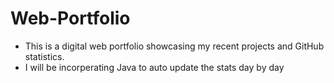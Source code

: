 # Web-Portfolio
 - This is a digital web portfolio showcasing my recent projects and GitHub statistics.
 - I will be incorperating Java to auto update the stats day by day
